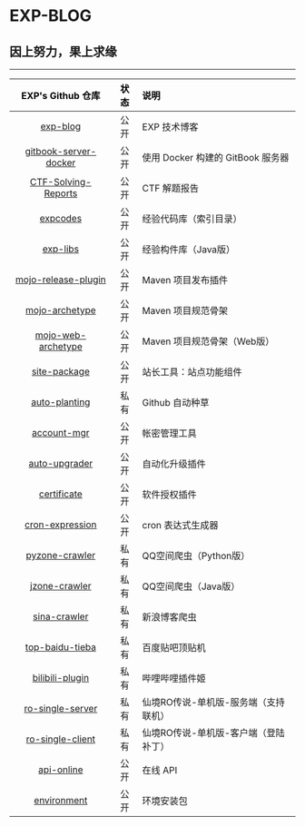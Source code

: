 # EXP-BLOG

## 因上努力，果上求缘

------

| <font color="black">EXP's Github 仓库</font> | <font color="black">状态</font> | <font color="black">说明</font> |
|:----:|:----:|:----|
| [exp-blog](https://github.com/lyy289065406/exp-blog) | 公开 | EXP 技术博客 |
| [gitbook-server-docker](https://github.com/lyy289065406/gitbook-server-docker) | 公开 | 使用 Docker 构建的 GitBook 服务器 |
| [CTF-Solving-Reports](https://github.com/lyy289065406/CTF-Solving-Reports) | 公开 | CTF 解题报告 |
| [expcodes](https://github.com/lyy289065406/expcodes) | 公开 | 经验代码库（索引目录） |
| [exp-libs](https://github.com/lyy289065406/exp-libs) | 公开 | 经验构件库（Java版） |
| [mojo-release-plugin](https://github.com/lyy289065406/mojo-release-plugin) | 公开 | Maven 项目发布插件 |
| [mojo-archetype](https://github.com/lyy289065406/mojo-archetype) | 公开 | Maven 项目规范骨架 |
| [mojo-web-archetype](https://github.com/lyy289065406/mojo-web-archetype) | 公开 | Maven 项目规范骨架（Web版） |
| [site-package](https://github.com/lyy289065406/site-package) | 公开 | 站长工具：站点功能组件 |
| [auto-planting](https://github.com/lyy289065406/auto-planting) | 私有 | Github 自动种草 |
| [account-mgr](https://github.com/lyy289065406/account-mgr) | 公开 | 帐密管理工具 |
| [auto-upgrader](https://github.com/lyy289065406/auto-upgrader) | 公开 | 自动化升级插件 |
| [certificate](https://github.com/lyy289065406/certificate) | 公开 | 软件授权插件 |
| [cron-expression](https://github.com/lyy289065406/cron-expression) | 公开 | cron 表达式生成器 |
| [pyzone-crawler](https://github.com/lyy289065406/pyzone-crawler) | 私有 | QQ空间爬虫（Python版） |
| [jzone-crawler](https://github.com/lyy289065406/jzone-crawler) | 私有 | QQ空间爬虫（Java版） |
| [sina-crawler](https://github.com/lyy289065406/sina-crawler) | 私有 | 新浪博客爬虫 |
| [top-baidu-tieba](https://github.com/lyy289065406/top-baidu-tieba) | 私有 | 百度贴吧顶贴机 |
| [bilibili-plugin](https://github.com/lyy289065406/bilibili-plugin) | 私有 | 哔哩哔哩插件姬 |
| [ro-single-server](https://github.com/lyy289065406/ro-single-server) | 私有 | 仙境RO传说-单机版-服务端（支持联机） |
| [ro-single-client](https://github.com/lyy289065406/ro-single-client) | 私有 | 仙境RO传说-单机版-客户端（登陆补丁） |
| [api-online](https://github.com/lyy289065406/api-online) | 公开 | 在线 API |
| [environment](https://github.com/lyy289065406/environment) | 公开 | 环境安装包 |

